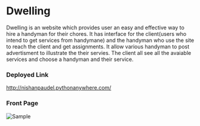 # Dwelling
Dwelling is an website which provides user an easy and effective way to hire a handyman for their chores.
It has interface for the client(users who intend to get services from handymane) and 
the handyman who use the site to reach the client and get assignments.
It allow various handyman to post advertisment to illustrate the their servies.
The client all see all the avaiable services and choose a handyman and their service.

### Deployed Link
http://nishanpaudel.pythonanywhere.com/

### Front Page
![Sample](https://github.com/nishan7/m_proj/blob/master/readme.png)

